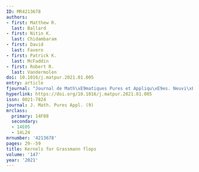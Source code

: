 ```yaml
---
ID: MR4213678
authors:
- first: Matthew R.
  last: Ballard
- first: Nitin K.
  last: Chidambaram
- first: David
  last: Favero
- first: Patrick K.
  last: McFaddin
- first: Robert R.
  last: Vandermolen
doi: 10.1016/j.matpur.2021.01.005
entry: article
fjournal: "Journal de Math\xE9matiques Pures et Appliqu\xE9es. Neuvi\xE8me S\xE9rie"
hyperlink: https://doi.org/10.1016/j.matpur.2021.01.005
issn: 0021-7824
journal: J. Math. Pures Appl. (9)
mrclass:
  primary: 14F08
  secondary:
  - 14E05
  - 14L24
mrnumber: '4213678'
pages: 29--59
title: Kernels for Grassmann flops
volume: '147'
year: '2021'
---
```

